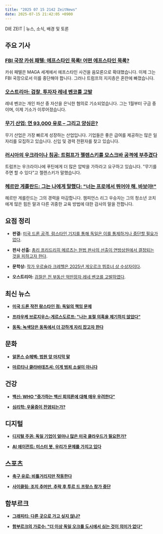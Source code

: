 ```yaml
---
title: "2025 07 15 2142 ZeitNews"
date: 2025-07-15 21:42:05 +0900
---
```


DIE ZEIT | 뉴스, 소식, 배경 및 토론 

## 주요 기사 

### [FBI 국장 카쉬 패텔: 에프스타인 목록! 어떤 에프스타인 목록?](https://www.zeit.de/politik/ausland/2025-07/fbi-chef-kash-patel-jeffrey-epstein-maga-donald-trump)
카쉬 패텔은 MAGA 세계에서 에프스타인 사건을 음모론으로 확대했습니다. 이제 그는 FBI 국장으로서 이를 중단해야 합니다. 그러나 트럼프의 지지층은 혼란에 빠졌습니다.

### [오스트리아: 검찰, 투자자 레네 벤코를 고발](https://www.zeit.de/wirtschaft/2025-07/oesterreich-rene-benko-staatsanwaltschaft-wien-anklage)
레네 벤코는 개인 파산 중 자산을 은닉한 혐의로 기소되었습니다. 그는 1월부터 구금 중이며, 이제 기소가 이루어졌습니다.

### [무기 산업: 연 93,000 유로 – 그리고 양심은?](https://www.zeit.de/arbeit/2025-07/ruestungsindustrie-stellen-gehalt-quereinsteiger-arbeitsmarkt)
무기 산업은 가장 빠르게 성장하는 산업입니다. 기업들은 좋은 급여를 제공하는 많은 일자리를 모집하고 있습니다. 신입 및 경력 전환자를 찾고 있습니다.

### [러시아의 우크라이나 침공: 트럼프가 젤렌스키를 모스크바 공격에 부추겼다](https://www.zeit.de/politik/ausland/ukraine-krieg-news-liveblog)
트럼프는 우크라이나에 푸틴에게 더 많은 압박을 가하라고 요구하고 있습니다. "무기를 주면 할 수 있다"고 젤렌스키가 말했습니다.

### [헤르만 게를란드: 그는 나에게 말했다: "너는 프로에서 뛰어야 해, 바보야!"](https://www.zeit.de/sport/2025-07/hermann-gerland-didi-hamann-fussballtrainer-fc-bayern-karriereende)
헤르만 게를란드는 그의 경력을 마감합니다. 챔피언스 리그 우승자는 그의 청소년 코치에게 많은 힘든 말과 다른 귀중한 교육 방법에 대한 감사의 말을 전합니다.

## 요점 정리 
- **판결:**
[미국 드론 공격, 람스타인 기지를 통해 독일은 이를 통제하거나 중단할 필요가 없다](https://www.zeit.de/politik/deutschland/2025-07/verfassungsgericht-weist-klage-gegen-drohneneinsaetze-via-ramstein-ab).

- **판사 선출:**
[총리 프리드리히 메르츠는 헌법 판사의 선출이 연방상원에서 결정되는 것을 피하고자 한다](https://www.zeit.de/politik/deutschland/2025-07/merz-richterwahl-bundestag-verfassungsgericht-koalition).

- **문학상:**
[작가 우르슐라 크레헬은 2025년 게오르크 뷔흐너 상 수상자이다](https://www.zeit.de/kultur/literatur/2025-07/buechnerpreis-2025-ursula-krechel).

- **오스트리아:**
[검찰은 전 부동산 억만장자 레네 벤코를 고발하였다](https://www.zeit.de/wirtschaft/2025-07/oesterreich-rene-benko-staatsanwaltschaft-wien-anklage).

## 최신 뉴스 
- **[미국 드론 작전 람스타인 점: 독일의 책임 문제](https://www.zeit.de/politik/deutschland/2025-07/us-drohneneinsaetze-ramstein-urteil-verfassungsgericht-bundesregierung)**

- **[프라우케 브로지우스-게르스도르프: "나는 표절 의혹을 제기하지 않았다"](https://www.zeit.de/politik/deutschland/2025-07/plagiatsvorwuerfe-frauke-brosius-gersdorf-stefan-weber)**

- **[동독: 녹색당은 동독에서 더 강하게 자리 잡고자 한다](https://www.zeit.de/politik/deutschland/2025-07/ostdeutschland-gruene-wahlniederlage-fokus-vorstandsbeirat)**

## 문화 
- **[알폰스 슈헤벡: 법원 앞 마지막 말](https://www.zeit.de/kultur/2025-07/alfons-schuhbeck-urteil-prozess-haft-insolvenz)**

- **[마르티나 클라바데츠셔: 이게 범죄 소설이 아니다](https://www.zeit.de/2025/29/martina-clavadetscher-die-schrecken-der-anderen-roman)**

## 건강 
- **[백신: WHO "증가하는 백신 회의론에 대해 매우 우려한다"](https://www.zeit.de/gesundheit/2025-07/impfungen-weltgesundheitsorganisation-who-impfskepsis)**

- **[심리학: 우울증이 전염되는가?](https://www.zeit.de/2025/29/psychologie-depressionen-epidemie-forschung)**

## 디지털 
- **[디지털 주권: 독일 기업이 얼마나 많은 미국 클라우드가 필요한가?](https://www.zeit.de/zeit-fuer-unternehmer/2025/02/digitale-souveraenitaet-it-sicherheit-internet-usa)**

- **[AI 에이전트: 미스터 봇, 우리가 문제를 가지고 있다](https://www.zeit.de/digital/2025-07/ki-agenten-hype-arbeitsplatz-software-alltag)**

## 스포츠 
- **[축구 유로: 비틀거리지만 작동한다](https://www.zeit.de/sport/2025-07/fussball-em-deutschland-daenemark-live)**

- **[사이클링: 조지 추머만, 추락 후 투르 드 프랑스 참가 중단](https://www.zeit.de/sport/2025-07/georg-zimmermann-beendet-teilnahme-tour-de-france-sturz)**

## 함부르크 
- **[그래피티: 다른 곳으로 가고 싶지 않냐?](https://www.zeit.de/2025/27/graffiti-hamburg-altona-anzeige-polizei)**

- **[함부르크의 가로수: "더 이상 독일 오크를 도시에서 심는 것이 의미가 없다"](https://www.zeit.de/hamburg/2025-07/strassenbaeume-hamburg-zustand-baumschule-bernhard-von-ehren)**